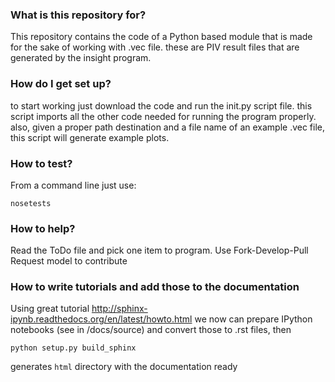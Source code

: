 ### What is this repository for? ###

This repository contains the code of a Python based module that is made for the sake of working with .vec file. these are PIV result files that are generated by the insight program.




### How do I get set up? ###

to start working just download the code and run the init.py script file.
this script imports all the other code needed for running the program properly. also, given a proper path destination and a file name of an example .vec file, this script will generate example plots.    


### How to test? ### 

From a command line just use:

    nosetests
    

### How to help? ###

Read the ToDo file and pick one item to program. Use Fork-Develop-Pull Request model to 
contribute

### How to write tutorials and add those to the documentation ###

Using great tutorial http://sphinx-ipynb.readthedocs.org/en/latest/howto.html we now can 
prepare IPython notebooks (see in /docs/source) and convert those to .rst files, then 

    python setup.py build_sphinx
    
generates ```html``` directory with the documentation ready
